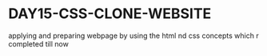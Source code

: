 # DAY15-CSS-CLONE-WEBSITE
applying and preparing webpage by using the html nd css concepts which r completed till now 
